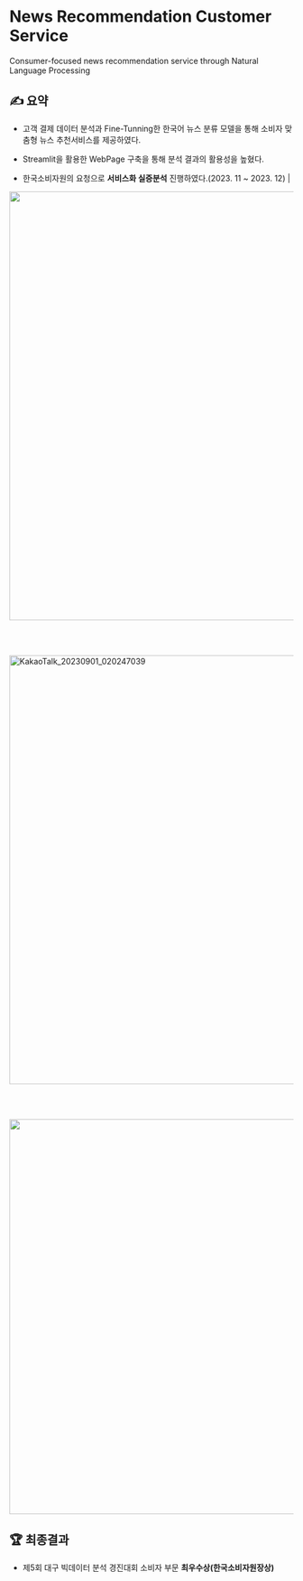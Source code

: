 # News Recommendation Customer Service
Consumer-focused news recommendation service through Natural Language Processing

## ✍ 요약
- 고객 결제 데이터 분석과 Fine-Tunning한 한국어 뉴스 분류 모델을 통해 소비자 맞춤형 뉴스 추천서비스를 제공하였다.

- Streamlit을 활용한 WebPage 구축을 통해 분석 결과의 활용성을 높혔다.

- 한국소비자원의 요청으로 **서비스화 실증분석** 진행하였다.(2023. 11 ~ 2023. 12) | 


<img src="https://github.com/ginam-Kim/News_Recommendation_CS/assets/125203829/c3b28220-c52e-477b-b08e-6c44d35c9267"  width="760">

<br/><br/>

<img width="760" alt="KakaoTalk_20230901_020247039" src="https://github.com/ginam-Kim/News_Recommendation_CS/assets/125203829/88d7029d-52a9-4e5b-9037-171814081505">

<br/><br/>

<img src="https://github.com/ginam-Kim/News_Recommendation_CS/assets/125203829/6421770c-ee21-4cd7-a1b0-6bf3477a243f"  width="650" height="700">



## 🏆 최종결과
- 제5회 대구 빅데이터 분석 경진대회 소비자 부문 **최우수상(한국소비자원장상)**
